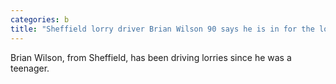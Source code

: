 ```yaml
---
categories: b
title: "Sheffield lorry driver Brian Wilson 90 says he is in for the long haul"
---
```

Brian Wilson, from Sheffield, has been driving lorries since he was a teenager.